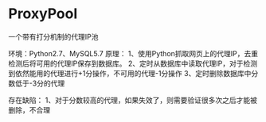 # ProxyPool
一个带有打分机制的代理IP池

环境：Python2.7、MySQL5.7
原理：
	1、使用Python抓取网页上的代理IP，去重检测后将可用的代理IP保存到数据库。
	2、定时从数据库中读取代理IP，对于检测到依然能用的代理进行+1分操作，不可用的代理-1分操作
	3、定时删除数据库中分数低于-3分的代理


存在缺陷：
	1、对于分数较高的代理，如果失效了，则需要验证很多次之后才能被删除，不合理